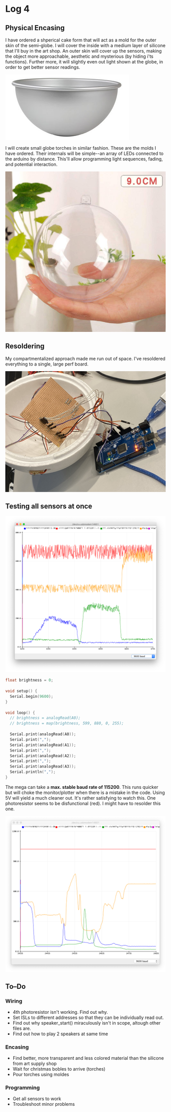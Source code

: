 # Log 4

## Physical Encasing

I have ordered a shperical cake form that will act as a mold for the outer skin of the semi–globe. I will cover the inside with a medium layer of silicone that I'll buy in the art shop. An outer skin will cover up the sensors, making the object more approachable, aesthetic and mysterious (by hiding i'ts functions). Further more, it will slightly even out light shown at the globe, in order to get better sensor readings.

![Image](image-2.jpg)

I will create small globe torches in similar fashion. These are the molds I have ordered. Their internals will be simple--an array of LEDs connected to the arduino by distance. This'll allow programming light sequences, fading, and potential interaction.

![Image](image-1.jpg)

## Resoldering

My compartmentalized approach made me run out of space. I've resoldered everything to a single, large perf board.

![Image](image-3.jpg)

## Testing all sensors at once

![Image](screenshot-1.png)

```c++
float brightness = 0;

void setup() {
  Serial.begin(9600);
}

void loop() {
  // brightness = analogRead(A0);
  // brightness = map(brightness, 599, 880, 0, 255);

  Serial.print(analogRead(A0));
  Serial.print(",");
  Serial.print(analogRead(A1));
  Serial.print(",");
  Serial.print(analogRead(A2));
  Serial.print(",");
  Serial.print(analogRead(A3));
  Serial.println(",");
}
```

The mega can take a **max. stable baud rate of 115200**. This runs quicker but will choke the monitor/plotter when there is a mistake in the code. Using 5V will yield a much cleaner out. It's rather satisfying to watch this. One photoresistor seems to be disfunctional (red). I might have to resolder this one.

![Image](screenshot-2.png)

## To–Do

### Wiring

- 4th photoresistor isn't working. Find out why.
- Set ISLs to different addresses so that they can be individually read out.
- Find out why speaker_start() miraculously isn't in scope, altough other files are.
- Find out how to play 2 speakers at same time

### Encasing

- Find better, more transparent and less colored material than the silicone from art supply shop
- Wait for christmas bobles to arrive (torches)
- Pour torches using moldes

### Programming

- Get all sensors to work
- Troubleshoot minor problems

